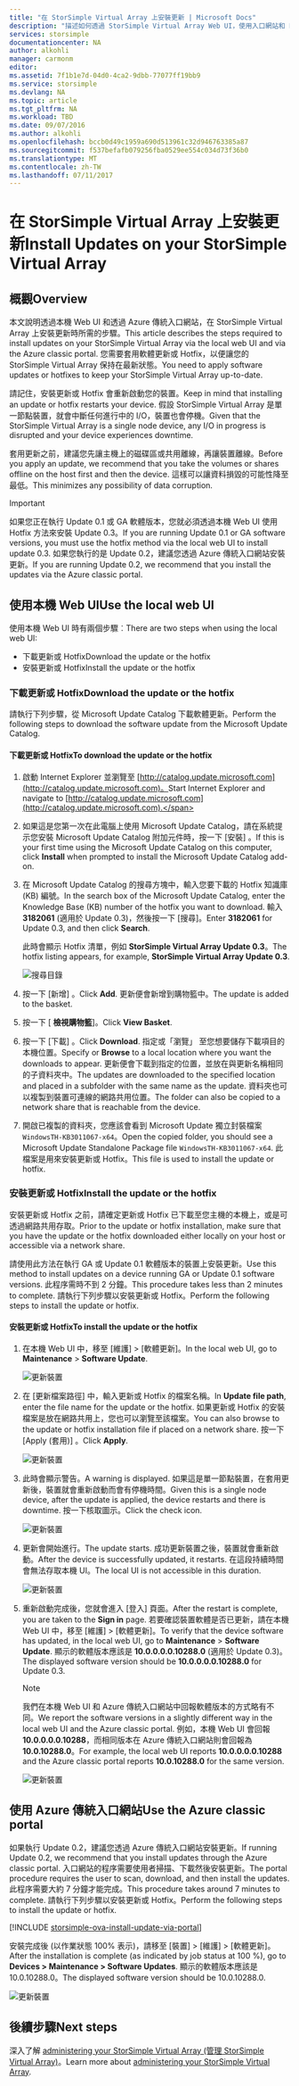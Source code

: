 ```yaml
---
title: "在 StorSimple Virtual Array 上安裝更新 | Microsoft Docs"
description: "描述如何透過 StorSimple Virtual Array Web UI，使用入口網站和 Hotfix 方法套用更新"
services: storsimple
documentationcenter: NA
author: alkohli
manager: carmonm
editor: 
ms.assetid: 7f1b1e7d-04d0-4ca2-9dbb-77077ff19bb9
ms.service: storsimple
ms.devlang: NA
ms.topic: article
ms.tgt_pltfrm: NA
ms.workload: TBD
ms.date: 09/07/2016
ms.author: alkohli
ms.openlocfilehash: bccb0d49c1959a690d513961c32d946763385a87
ms.sourcegitcommit: f537befafb079256fba0529ee554c034d73f36b0
ms.translationtype: MT
ms.contentlocale: zh-TW
ms.lasthandoff: 07/11/2017
---
```

# <a name="install-updates-on-your-storsimple-virtual-array"></a><span data-ttu-id="b57d6-103">在 StorSimple Virtual Array 上安裝更新</span><span class="sxs-lookup"><span data-stu-id="b57d6-103">Install Updates on your StorSimple Virtual Array</span></span>
## <a name="overview"></a><span data-ttu-id="b57d6-104">概觀</span><span class="sxs-lookup"><span data-stu-id="b57d6-104">Overview</span></span>
<span data-ttu-id="b57d6-105">本文說明透過本機 Web UI 和透過 Azure 傳統入口網站，在 StorSimple Virtual Array 上安裝更新時所需的步驟。</span><span class="sxs-lookup"><span data-stu-id="b57d6-105">This article describes the steps required to install updates on your StorSimple Virtual Array via the local web UI and via the Azure classic portal.</span></span> <span data-ttu-id="b57d6-106">您需要套用軟體更新或 Hotfix，以便讓您的 StorSimple Virtual Array 保持在最新狀態。</span><span class="sxs-lookup"><span data-stu-id="b57d6-106">You need to apply software updates or hotfixes to keep your StorSimple Virtual Array up-to-date.</span></span> 

<span data-ttu-id="b57d6-107">請記住，安裝更新或 Hotfix 會重新啟動您的裝置。</span><span class="sxs-lookup"><span data-stu-id="b57d6-107">Keep in mind that installing an update or hotfix restarts your device.</span></span> <span data-ttu-id="b57d6-108">假設 StorSimple Virtual Array 是單一節點裝置，就會中斷任何進行中的 I/O，裝置也會停機。</span><span class="sxs-lookup"><span data-stu-id="b57d6-108">Given that the StorSimple Virtual Array is a single node device, any I/O in progress is disrupted and your device experiences downtime.</span></span> 

<span data-ttu-id="b57d6-109">套用更新之前，建議您先讓主機上的磁碟區或共用離線，再讓裝置離線。</span><span class="sxs-lookup"><span data-stu-id="b57d6-109">Before you apply an update, we recommend that you take the volumes or shares offline on the host first and then the device.</span></span> <span data-ttu-id="b57d6-110">這樣可以讓資料損毀的可能性降至最低。</span><span class="sxs-lookup"><span data-stu-id="b57d6-110">This minimizes any possibility of data corruption.</span></span>

> [!IMPORTANT]
> <span data-ttu-id="b57d6-111">如果您正在執行 Update 0.1 或 GA 軟體版本，您就必須透過本機 Web UI 使用 Hotfix 方法來安裝 Update 0.3。</span><span class="sxs-lookup"><span data-stu-id="b57d6-111">If you are running Update 0.1 or GA software versions, you must use the hotfix method via the local web UI to install update 0.3.</span></span> <span data-ttu-id="b57d6-112">如果您執行的是 Update 0.2，建議您透過 Azure 傳統入口網站安裝更新。</span><span class="sxs-lookup"><span data-stu-id="b57d6-112">If you are running Update 0.2, we recommend that you install the updates via the Azure classic portal.</span></span>
> 
> 

## <a name="use-the-local-web-ui"></a><span data-ttu-id="b57d6-113">使用本機 Web UI</span><span class="sxs-lookup"><span data-stu-id="b57d6-113">Use the local web UI</span></span>
<span data-ttu-id="b57d6-114">使用本機 Web UI 時有兩個步驟︰</span><span class="sxs-lookup"><span data-stu-id="b57d6-114">There are two steps when using the local web UI:</span></span>

* <span data-ttu-id="b57d6-115">下載更新或 Hotfix</span><span class="sxs-lookup"><span data-stu-id="b57d6-115">Download the update or the hotfix</span></span>
* <span data-ttu-id="b57d6-116">安裝更新或 Hotfix</span><span class="sxs-lookup"><span data-stu-id="b57d6-116">Install the update or the hotfix</span></span>

### <a name="download-the-update-or-the-hotfix"></a><span data-ttu-id="b57d6-117">下載更新或 Hotfix</span><span class="sxs-lookup"><span data-stu-id="b57d6-117">Download the update or the hotfix</span></span>
<span data-ttu-id="b57d6-118">請執行下列步驟，從 Microsoft Update Catalog 下載軟體更新。</span><span class="sxs-lookup"><span data-stu-id="b57d6-118">Perform the following steps to download the software update from the Microsoft Update Catalog.</span></span>

#### <a name="to-download-the-update-or-the-hotfix"></a><span data-ttu-id="b57d6-119">下載更新或 Hotfix</span><span class="sxs-lookup"><span data-stu-id="b57d6-119">To download the update or the hotfix</span></span>
1. <span data-ttu-id="b57d6-120">啟動 Internet Explorer 並瀏覽至 [http://catalog.update.microsoft.com](http://catalog.update.microsoft.com)。</span><span class="sxs-lookup"><span data-stu-id="b57d6-120">Start Internet Explorer and navigate to [http://catalog.update.microsoft.com](http://catalog.update.microsoft.com).</span></span>
2. <span data-ttu-id="b57d6-121">如果這是您第一次在此電腦上使用 Microsoft Update Catalog，請在系統提示您安裝 Microsoft Update Catalog 附加元件時，按一下 [安裝]  。</span><span class="sxs-lookup"><span data-stu-id="b57d6-121">If this is your first time using the Microsoft Update Catalog on this computer, click **Install** when prompted to install the Microsoft Update Catalog add-on.</span></span>
3. <span data-ttu-id="b57d6-122">在 Microsoft Update Catalog 的搜尋方塊中，輸入您要下載的 Hotfix 知識庫 (KB) 編號。</span><span class="sxs-lookup"><span data-stu-id="b57d6-122">In the search box of the Microsoft Update Catalog, enter the Knowledge Base (KB) number of the hotfix you want to download.</span></span> <span data-ttu-id="b57d6-123">輸入 **3182061** (適用於 Update 0.3)，然後按一下 [搜尋]。</span><span class="sxs-lookup"><span data-stu-id="b57d6-123">Enter **3182061** for Update 0.3, and then click **Search**.</span></span>
   
    <span data-ttu-id="b57d6-124">此時會顯示 Hotfix 清單，例如 **StorSimple Virtual Array Update 0.3**。</span><span class="sxs-lookup"><span data-stu-id="b57d6-124">The hotfix listing appears, for example, **StorSimple Virtual Array Update 0.3**.</span></span>
   
    ![搜尋目錄](./media/storsimple-ova-install-update-01/download1.png)
4. <span data-ttu-id="b57d6-126">按一下 [新增] 。</span><span class="sxs-lookup"><span data-stu-id="b57d6-126">Click **Add**.</span></span> <span data-ttu-id="b57d6-127">更新便會新增到購物籃中。</span><span class="sxs-lookup"><span data-stu-id="b57d6-127">The update is added to the basket.</span></span>
5. <span data-ttu-id="b57d6-128">按一下 [ **檢視購物籃**]。</span><span class="sxs-lookup"><span data-stu-id="b57d6-128">Click **View Basket**.</span></span>
6. <span data-ttu-id="b57d6-129">按一下 [下載] 。</span><span class="sxs-lookup"><span data-stu-id="b57d6-129">Click **Download**.</span></span> <span data-ttu-id="b57d6-130">指定或「瀏覽」  至您想要儲存下載項目的本機位置。</span><span class="sxs-lookup"><span data-stu-id="b57d6-130">Specify or **Browse** to a local location where you want the downloads to appear.</span></span> <span data-ttu-id="b57d6-131">更新便會下載到指定的位置，並放在與更新名稱相同的子資料夾中。</span><span class="sxs-lookup"><span data-stu-id="b57d6-131">The updates are downloaded to the specified location and placed in a subfolder with the same name as the update.</span></span> <span data-ttu-id="b57d6-132">資料夾也可以複製到裝置可連線的網路共用位置。</span><span class="sxs-lookup"><span data-stu-id="b57d6-132">The folder can also be copied to a network share that is reachable from the device.</span></span>
7. <span data-ttu-id="b57d6-133">開啟已複製的資料夾，您應該會看到 Microsoft Update 獨立封裝檔案 `WindowsTH-KB3011067-x64`。</span><span class="sxs-lookup"><span data-stu-id="b57d6-133">Open the copied folder, you should see a Microsoft Update Standalone Package file `WindowsTH-KB3011067-x64`.</span></span> <span data-ttu-id="b57d6-134">此檔案是用來安裝更新或 Hotfix。</span><span class="sxs-lookup"><span data-stu-id="b57d6-134">This file is used to install the update or hotfix.</span></span>

### <a name="install-the-update-or-the-hotfix"></a><span data-ttu-id="b57d6-135">安裝更新或 Hotfix</span><span class="sxs-lookup"><span data-stu-id="b57d6-135">Install the update or the hotfix</span></span>
<span data-ttu-id="b57d6-136">安裝更新或 Hotfix 之前，請確定更新或 Hotfix 已下載至您主機的本機上，或是可透過網路共用存取。</span><span class="sxs-lookup"><span data-stu-id="b57d6-136">Prior to the update or hotfix installation, make sure that you have the update or the hotfix downloaded either locally on your host or accessible via a network share.</span></span> 

<span data-ttu-id="b57d6-137">請使用此方法在執行 GA 或 Update 0.1 軟體版本的裝置上安裝更新。</span><span class="sxs-lookup"><span data-stu-id="b57d6-137">Use this method to install updates on a device running GA or Update 0.1 software versions.</span></span> <span data-ttu-id="b57d6-138">此程序需時不到 2 分鐘。</span><span class="sxs-lookup"><span data-stu-id="b57d6-138">This procedure takes less than 2 minutes to complete.</span></span> <span data-ttu-id="b57d6-139">請執行下列步驟以安裝更新或 Hotfix。</span><span class="sxs-lookup"><span data-stu-id="b57d6-139">Perform the following steps to install the update or hotfix.</span></span>

#### <a name="to-install-the-update-or-the-hotfix"></a><span data-ttu-id="b57d6-140">安裝更新或 Hotfix</span><span class="sxs-lookup"><span data-stu-id="b57d6-140">To install the update or the hotfix</span></span>
1. <span data-ttu-id="b57d6-141">在本機 Web UI 中，移至 [維護]  >  [軟體更新]。</span><span class="sxs-lookup"><span data-stu-id="b57d6-141">In the local web UI, go to **Maintenance** > **Software Update**.</span></span>
   
    ![更新裝置](./media/storsimple-ova-install-update-01/update1m.png)
2. <span data-ttu-id="b57d6-143">在 [更新檔案路徑] 中，輸入更新或 Hotfix 的檔案名稱。</span><span class="sxs-lookup"><span data-stu-id="b57d6-143">In **Update file path**, enter the file name for the update or the hotfix.</span></span> <span data-ttu-id="b57d6-144">如果更新或 Hotfix 的安裝檔案是放在網路共用上，您也可以瀏覽至該檔案。</span><span class="sxs-lookup"><span data-stu-id="b57d6-144">You can also browse to the update or hotfix installation file if placed on a network share.</span></span> <span data-ttu-id="b57d6-145">按一下 [Apply (套用)] 。</span><span class="sxs-lookup"><span data-stu-id="b57d6-145">Click **Apply**.</span></span>
   
    ![更新裝置](./media/storsimple-ova-install-update-01/update2m.png)
3. <span data-ttu-id="b57d6-147">此時會顯示警告。</span><span class="sxs-lookup"><span data-stu-id="b57d6-147">A warning is displayed.</span></span> <span data-ttu-id="b57d6-148">如果這是單一節點裝置，在套用更新後，裝置就會重新啟動而會有停機時間。</span><span class="sxs-lookup"><span data-stu-id="b57d6-148">Given this is a single node device, after the update is applied, the device restarts and there is downtime.</span></span> <span data-ttu-id="b57d6-149">按一下核取圖示。</span><span class="sxs-lookup"><span data-stu-id="b57d6-149">Click the check icon.</span></span>
   
   ![更新裝置](./media/storsimple-ova-install-update-01/update3m.png)
4. <span data-ttu-id="b57d6-151">更新會開始進行。</span><span class="sxs-lookup"><span data-stu-id="b57d6-151">The update starts.</span></span> <span data-ttu-id="b57d6-152">成功更新裝置之後，裝置就會重新啟動。</span><span class="sxs-lookup"><span data-stu-id="b57d6-152">After the device is successfully updated, it restarts.</span></span> <span data-ttu-id="b57d6-153">在這段持續時間會無法存取本機 UI。</span><span class="sxs-lookup"><span data-stu-id="b57d6-153">The local UI is not accessible in this duration.</span></span>
   
    ![更新裝置](./media/storsimple-ova-install-update-01/update5m.png)
5. <span data-ttu-id="b57d6-155">重新啟動完成後，您就會進入 [登入] 頁面。</span><span class="sxs-lookup"><span data-stu-id="b57d6-155">After the restart is complete, you are taken to the **Sign in** page.</span></span> <span data-ttu-id="b57d6-156">若要確認裝置軟體是否已更新，請在本機 Web UI 中，移至 [維護]  >  [軟體更新]。</span><span class="sxs-lookup"><span data-stu-id="b57d6-156">To verify that the device software has updated, in the local web UI, go to **Maintenance** > **Software Update**.</span></span> <span data-ttu-id="b57d6-157">顯示的軟體版本應該是 **10.0.0.0.0.10288.0** (適用於 Update 0.3)。</span><span class="sxs-lookup"><span data-stu-id="b57d6-157">The displayed software version should be **10.0.0.0.0.10288.0** for Update 0.3.</span></span>
   
   > [!NOTE]
   > <span data-ttu-id="b57d6-158">我們在本機 Web UI 和 Azure 傳統入口網站中回報軟體版本的方式略有不同。</span><span class="sxs-lookup"><span data-stu-id="b57d6-158">We report the software versions in a slightly different way in the local web UI and the Azure classic portal.</span></span> <span data-ttu-id="b57d6-159">例如，本機 Web UI 會回報 **10.0.0.0.0.10288**，而相同版本在 Azure 傳統入口網站則會回報為 **10.0.10288.0**。</span><span class="sxs-lookup"><span data-stu-id="b57d6-159">For example, the local web UI reports **10.0.0.0.0.10288** and the Azure classic portal reports **10.0.10288.0** for the same version.</span></span> 
   > 
   > 
   
    ![更新裝置](./media/storsimple-ova-install-update-01/update6m.png)

## <a name="use-the-azure-classic-portal"></a><span data-ttu-id="b57d6-161">使用 Azure 傳統入口網站</span><span class="sxs-lookup"><span data-stu-id="b57d6-161">Use the Azure classic portal</span></span>
<span data-ttu-id="b57d6-162">如果執行 Update 0.2，建議您透過 Azure 傳統入口網站安裝更新。</span><span class="sxs-lookup"><span data-stu-id="b57d6-162">If running Update 0.2, we recommend that you install updates through the Azure classic portal.</span></span> <span data-ttu-id="b57d6-163">入口網站的程序需要使用者掃描、下載然後安裝更新。</span><span class="sxs-lookup"><span data-stu-id="b57d6-163">The portal procedure requires the user to scan, download, and then install the updates.</span></span> <span data-ttu-id="b57d6-164">此程序需要大約 7 分鐘才能完成。</span><span class="sxs-lookup"><span data-stu-id="b57d6-164">This procedure takes around 7 minutes to complete.</span></span> <span data-ttu-id="b57d6-165">請執行下列步驟以安裝更新或 Hotfix。</span><span class="sxs-lookup"><span data-stu-id="b57d6-165">Perform the following steps to install the update or hotfix.</span></span>

[!INCLUDE [storsimple-ova-install-update-via-portal](../../includes/storsimple-ova-install-update-via-portal.md)]

<span data-ttu-id="b57d6-166">安裝完成後 (以作業狀態 100% 表示)，請移至 [裝置] > [維護] > [軟體更新]。</span><span class="sxs-lookup"><span data-stu-id="b57d6-166">After the installation is complete (as indicated by job status at 100 %), go to **Devices > Maintenance > Software Updates**.</span></span> <span data-ttu-id="b57d6-167">顯示的軟體版本應該是 10.0.10288.0。</span><span class="sxs-lookup"><span data-stu-id="b57d6-167">The displayed software version should be 10.0.10288.0.</span></span>

![更新裝置](./media/storsimple-ova-install-update-01/azupdate12m.png)

## <a name="next-steps"></a><span data-ttu-id="b57d6-169">後續步驟</span><span class="sxs-lookup"><span data-stu-id="b57d6-169">Next steps</span></span>
<span data-ttu-id="b57d6-170">深入了解 [administering your StorSimple Virtual Array (管理 StorSimple Virtual Array)](storsimple-ova-web-ui-admin.md)。</span><span class="sxs-lookup"><span data-stu-id="b57d6-170">Learn more about [administering your StorSimple Virtual Array](storsimple-ova-web-ui-admin.md).</span></span>

